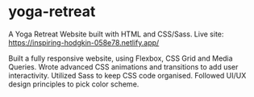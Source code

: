 # yoga-retreat
A Yoga Retreat Website built with HTML and CSS/Sass.
Live site: https://inspiring-hodgkin-058e78.netlify.app/

Built a fully responsive website, using Flexbox, CSS Grid and Media
Queries.
Wrote advanced CSS animations and transitions to add user
interactivity.
Utilized Sass to keep CSS code organised.
Followed UI/UX design principles to pick color scheme.

